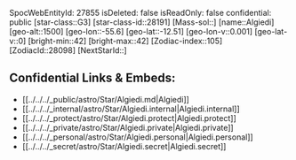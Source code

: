 ﻿---
location: [-12.51,55.6,1500]
type: Star
tags:
- astro/Star

---
SpocWebEntityId: 27855
isDeleted: false
isReadOnly: false
confidential: public
[star-class::G3]
[star-class-id::28191]
[Mass-sol::]
[name::Algiedi]
[geo-alt::1500]
[geo-lon::-55.6]
[geo-lat::-12.51]
[geo-lon-v::0.001]
[geo-lat-v::0]
[bright-min::42]
[bright-max::42]
[Zodiac-index::105]
[ZodiacId::28098]
[NextStarId::]



## Confidential Links & Embeds: 
- [[../../../_public/astro/Star/Algiedi.md|Algiedi]] 
- [[../../../_internal/astro/Star/Algiedi.internal|Algiedi.internal]] 
- [[../../../_protect/astro/Star/Algiedi.protect|Algiedi.protect]] 
- [[../../../_private/astro/Star/Algiedi.private|Algiedi.private]] 
- [[../../../_personal/astro/Star/Algiedi.personal|Algiedi.personal]] 
- [[../../../_secret/astro/Star/Algiedi.secret|Algiedi.secret]]

